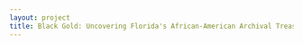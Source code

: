 ```yaml
--- 
layout: project 
title: Black Gold: Uncovering Florida's African-American Archival Treasures
---
```



